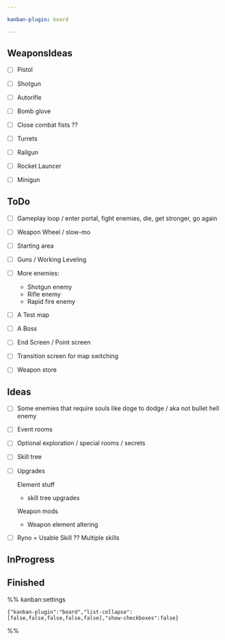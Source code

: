 ```yaml
---

kanban-plugin: board

---
```


## WeaponsIdeas

- [ ] Pistol
- [ ] Shotgun
- [ ] Autorifle
- [ ] Bomb glove
- [ ] Close combat fists ??
- [ ] Turrets
- [ ] Railgun
- [ ] Rocket Launcer
- [ ] Minigun


## ToDo

- [ ] Gameplay loop / enter portal, fight enemies, die, get stronger, go again
- [ ] Weapon Wheel / slow-mo
- [ ] Starting area
- [ ] Guns / Working Leveling
- [ ] More enemies:
	- Shotgun enemy
	- Rifle enemy
	- Rapid fire enemy
- [ ] A Test map
- [ ] A Boss
- [ ] End Screen / Point screen
- [ ] Transition screen for map switching
- [ ] Weapon store


## Ideas

- [ ] Some enemies that require souls like doge to dodge / aka not bullet hell enemy
- [ ] Event rooms
- [ ] Optional exploration / special rooms / secrets
- [ ] Skill tree
- [ ] Upgrades
	
	Element stuff
	- skill tree upgrades
	
	Weapon mods
	- Weapon element altering
- [ ] Ryno = Usable Skill ??
	Multiple skills


## InProgress



## Finished





%% kanban:settings
```
{"kanban-plugin":"board","list-collapse":[false,false,false,false,false],"show-checkboxes":false}
```
%%